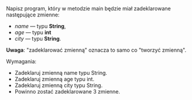 Napisz program, który w metodzie main będzie miał zadeklarowane
następujące zmienne:
* *name* — typu **String**,
* *age* — typu **int**
* *city* — typu **String**.

**Uwaga**: "zadeklarować zmienną" oznacza to samo co "tworzyć zmienną".

Wymagania:
- Zadeklaruj zmienną name typu String.
- Zadeklaruj zmienną age typu int.
- Zadeklaruj zmienną city typu String.
- Powinno zostać zadeklarowane 3 zmienne.

